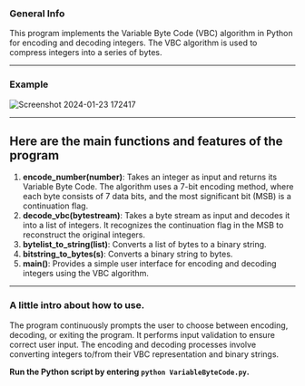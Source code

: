 ### General Info
This program implements the Variable Byte Code (VBC) algorithm in Python for encoding and decoding
integers. The VBC algorithm is used to compress integers into a series of bytes.
***
### Example
![Screenshot 2024-01-23 172417](https://github.com/pansk-p/Variable-byte-VB-encoding-/assets/139992839/c4d1f1df-9677-4829-884f-a4b0e1881a40)

***
## Here are the main functions and features of the program
1. **encode_number(number)**: Takes an integer as input and returns its Variable Byte
Code. The algorithm uses a 7-bit encoding method, where each byte consists of 7 data
bits, and the most significant bit (MSB) is a continuation flag.
2. **decode_vbc(bytestream)**: Takes a byte stream as input and decodes it into a list of
integers. It recognizes the continuation flag in the MSB to reconstruct the original
integers.
3. **bytelist_to_string(list)**: Converts a list of bytes to a binary string.
4. **bitstring_to_bytes(s)**: Converts a binary string to bytes.
5. **main()**: Provides a simple user interface for encoding and decoding integers using the
VBC algorithm.
***
### A little intro about how to use. 

The program continuously prompts the user to choose between encoding, decoding, or exiting
the program. It performs input validation to ensure correct user input. The encoding and
decoding processes involve converting integers to/from their VBC representation and binary
strings.

**Run the Python script by entering ```python VariableByteCode.py```.**
